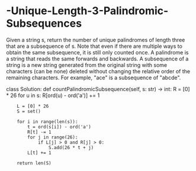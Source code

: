 # -Unique-Length-3-Palindromic-Subsequences

Given a string s, return the number of unique palindromes of length three that are a subsequence of s.
Note that even if there are multiple ways to obtain the same subsequence, it is still only counted once.
A palindrome is a string that reads the same forwards and backwards.
A subsequence of a string is a new string generated from the original string with some characters (can be none) deleted without changing the relative order of the remaining characters.
For example, "ace" is a subsequence of "abcde".


class Solution:
    def countPalindromicSubsequence(self, s: str) -> int:
        R = [0] * 26
        for u in s:
            R[ord(u) - ord('a')] += 1
        
        L = [0] * 26
        S = set()
        
        for i in range(len(s)):
            t = ord(s[i]) - ord('a')
            R[t] -= 1
            for j in range(26):
                if L[j] > 0 and R[j] > 0:
                    S.add(26 * t + j)
            L[t] += 1
        
        return len(S)

